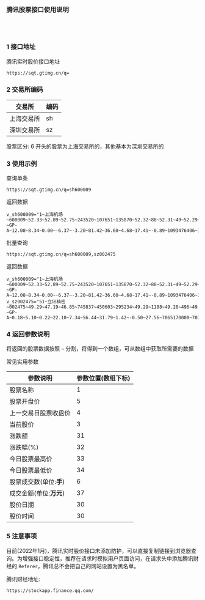 ### 腾讯股票接口使用说明  


​    
​    

### 1 接口地址  

腾讯实时股价接口地址  

```
https://sqt.gtimg.cn/q=
```



### 2 交易所编码  

| 交易所     | 编码 |
| ---------- | ---- |
| 上海交易所 | sh   |
| 深圳交易所 | sz   |

股票区分: 6 开头的股票为上海交易所的，其他基本为深圳交易所的  



### 3 使用示例  

查询单条  

```
https://sqt.gtimg.cn/q=sh600009
```

返回数据  

```
v_sh600009="1~上海机场~600009~52.33~52.89~52.75~243520~107651~135870~52.32~88~52.31~49~52.29~58~52.28~2~52.27~3~52.33~24~52.34~9~52.35~24~52.36~1~52.39~27~~20220124153812~-0.56~-1.06~53.48~52.19~52.33/243520/1284470779~243520~128447~2.23~-56.64~~53.48~52.19~2.44~572.22~1008.38~3.61~58.18~47.60~1.22~115~52.75~-60.45~-79.61~~~0.71~128447.0779~0.0000~0~ ~GP-A~12.08~8.34~0.00~-6.37~-3.20~81.42~36.60~4.68~17.41~-0.89~1093476406~1926958438~40.35~6.60~1093476406";
```

批量查询  

```
https://sqt.gtimg.cn/q=sh600009,sz002475
```

返回数据  

```
v_sh600009="1~上海机场~600009~52.33~52.89~52.75~243520~107651~135870~52.32~88~52.31~49~52.29~58~52.28~2~52.27~3~52.33~24~52.34~9~52.35~24~52.36~1~52.39~27~~20220124153912~-0.56~-1.06~53.48~52.19~52.33/243520/1284470779~243520~128447~2.23~-56.64~~53.48~52.19~2.44~572.22~1008.38~3.61~58.18~47.60~1.22~115~52.75~-60.45~-79.61~~~0.71~128447.0779~0.0000~0~
~GP-A~12.08~8.34~0.00~-6.37~-3.20~81.42~36.60~4.68~17.41~-0.89~1093476406~1926958438~40.35~6.60~1093476406";
v_sz002475="51~立讯精密~002475~49.29~47.19~46.85~745837~450603~295234~49.29~1188~49.28~496~49.27~790~49.26~38~49.25~66~49.30~384~49.31~51~49.32~36~49.33~73~49.34~9~~20220124153903~2.10~4.45~50.18~46.70~49.29/745837/3657342614~745837~365734~1.06~48.17~~50.18~46.70~7.37~3482.42~3485.45~10.79~51.91~42.47~1.47~2025~49.04~55.74~48.24~~~1.41~365734.2614~0.0000~0~
~GP-A~0.18~5.10~0.22~22.10~7.34~56.44~31.79~1.42~-0.50~27.56~7065170000~7071322500~64.68~34.67~7065170000";
```



### 4 返回参数说明  

将返回的股票数据按照 `~` 分割，将得到一个数组，可从数组中获取所需要的数据  

常见实用参数  

| 参数说明                | 参数位置(数组下标) |
| ----------------------- | ------------------ |
| 股票名称                | 1                  |
| 股票开盘价              | 5                  |
| 上一交易日股票收盘价    | 4                  |
| 当前股价                | 3                  |
| 涨跌额                  | 31                 |
| 涨跌幅(%)               | 32                 |
| 今日股票最高价          | 33                 |
| 今日股票最低价          | 34                 |
| 股票成交数(单位:**手**) | 6                  |
| 成交金额(单位:**万元**) | 37                 |
| 股价日期                | 30                 |
| 股价时间                | 30                 |



### 5 注意事项  

目前(2022年1月)，腾讯实时股价接口未添加防护，可以直接复制链接到浏览器查询。为增强接口稳定性，推荐在请求时模拟用户页面访问，在请求头中添加腾讯财经的 `Referer`，腾讯总不会把自己的网站设置为黑名单。  

腾讯财经地址:  

```
https://stockapp.finance.qq.com/
```

